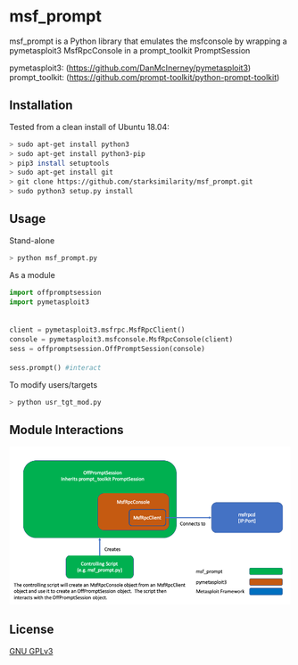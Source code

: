 # msf_prompt

msf_prompt is a Python library that emulates the msfconsole by wrapping a pymetasploit3 MsfRpcConsole in a prompt_toolkit PromptSession

pymetasploit3: (https://github.com/DanMcInerney/pymetasploit3)
prompt_toolkit: (https://github.com/prompt-toolkit/python-prompt-toolkit)

## Installation

Tested from a clean install of Ubuntu 18.04:
```bash
> sudo apt-get install python3
> sudo apt-get install python3-pip
> pip3 install setuptools
> sudo apt-get install git
> git clone https://github.com/starksimilarity/msf_prompt.git
> sudo python3 setup.py install
```

## Usage

Stand-alone
```bash
> python msf_prompt.py
```

As a module
```python
import offpromptsession 
import pymetasploit3


client = pymetasploit3.msfrpc.MsfRpcClient()
console = pymetasploit3.msfconsole.MsfRpcConsole(client)
sess = offpromptsession.OffPromptSession(console)

sess.prompt() #interact
```

To modify users/targets
```bash
> python usr_tgt_mod.py
```


## Module Interactions
![Module Interations](msf_prompt_flow.png)

## License
[GNU GPLv3](https://www.gnu.org/licenses/gpl-3.0.en.html)
